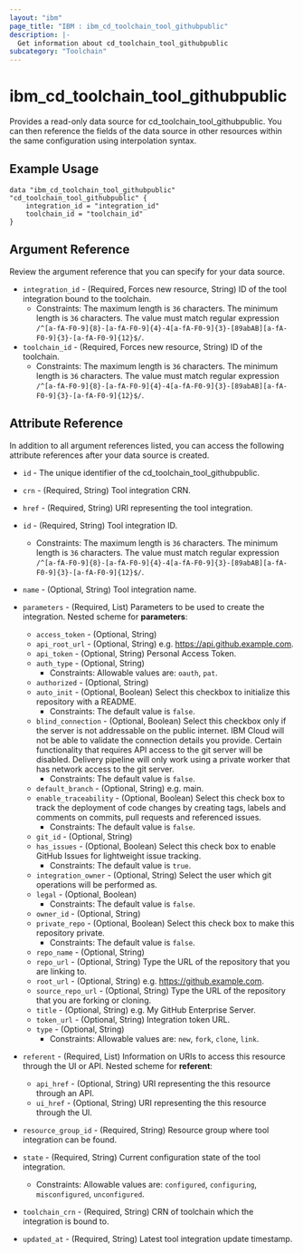 ```yaml
---
layout: "ibm"
page_title: "IBM : ibm_cd_toolchain_tool_githubpublic"
description: |-
  Get information about cd_toolchain_tool_githubpublic
subcategory: "Toolchain"
---
```


# ibm_cd_toolchain_tool_githubpublic

Provides a read-only data source for cd_toolchain_tool_githubpublic. You can then reference the fields of the data source in other resources within the same configuration using interpolation syntax.

## Example Usage

```hcl
data "ibm_cd_toolchain_tool_githubpublic" "cd_toolchain_tool_githubpublic" {
	integration_id = "integration_id"
	toolchain_id = "toolchain_id"
}
```

## Argument Reference

Review the argument reference that you can specify for your data source.

* `integration_id` - (Required, Forces new resource, String) ID of the tool integration bound to the toolchain.
  * Constraints: The maximum length is `36` characters. The minimum length is `36` characters. The value must match regular expression `/^[a-fA-F0-9]{8}-[a-fA-F0-9]{4}-4[a-fA-F0-9]{3}-[89abAB][a-fA-F0-9]{3}-[a-fA-F0-9]{12}$/`.
* `toolchain_id` - (Required, Forces new resource, String) ID of the toolchain.
  * Constraints: The maximum length is `36` characters. The minimum length is `36` characters. The value must match regular expression `/^[a-fA-F0-9]{8}-[a-fA-F0-9]{4}-4[a-fA-F0-9]{3}-[89abAB][a-fA-F0-9]{3}-[a-fA-F0-9]{12}$/`.

## Attribute Reference

In addition to all argument references listed, you can access the following attribute references after your data source is created.

* `id` - The unique identifier of the cd_toolchain_tool_githubpublic.
* `crn` - (Required, String) Tool integration CRN.

* `href` - (Required, String) URI representing the tool integration.

* `id` - (Required, String) Tool integration ID.
  * Constraints: The maximum length is `36` characters. The minimum length is `36` characters. The value must match regular expression `/^[a-fA-F0-9]{8}-[a-fA-F0-9]{4}-4[a-fA-F0-9]{3}-[89abAB][a-fA-F0-9]{3}-[a-fA-F0-9]{12}$/`.

* `name` - (Optional, String) Tool integration name.

* `parameters` - (Required, List) Parameters to be used to create the integration.
Nested scheme for **parameters**:
	* `access_token` - (Optional, String)
	* `api_root_url` - (Optional, String) e.g. https://api.github.example.com.
	* `api_token` - (Optional, String) Personal Access Token.
	* `auth_type` - (Optional, String)
	  * Constraints: Allowable values are: `oauth`, `pat`.
	* `authorized` - (Optional, String)
	* `auto_init` - (Optional, Boolean) Select this checkbox to initialize this repository with a README.
	  * Constraints: The default value is `false`.
	* `blind_connection` - (Optional, Boolean) Select this checkbox only if the server is not addressable on the public internet. IBM Cloud will not be able to validate the connection details you provide. Certain functionality that requires API access to the git server will be disabled. Delivery pipeline will only work using a private worker that has network access to the git server.
	  * Constraints: The default value is `false`.
	* `default_branch` - (Optional, String) e.g. main.
	* `enable_traceability` - (Optional, Boolean) Select this check box to track the deployment of code changes by creating tags, labels and comments on commits, pull requests and referenced issues.
	  * Constraints: The default value is `false`.
	* `git_id` - (Optional, String)
	* `has_issues` - (Optional, Boolean) Select this check box to enable GitHub Issues for lightweight issue tracking.
	  * Constraints: The default value is `true`.
	* `integration_owner` - (Optional, String) Select the user which git operations will be performed as.
	* `legal` - (Optional, Boolean)
	  * Constraints: The default value is `false`.
	* `owner_id` - (Optional, String)
	* `private_repo` - (Optional, Boolean) Select this check box to make this repository private.
	  * Constraints: The default value is `false`.
	* `repo_name` - (Optional, String)
	* `repo_url` - (Optional, String) Type the URL of the repository that you are linking to.
	* `root_url` - (Optional, String) e.g. https://github.example.com.
	* `source_repo_url` - (Optional, String) Type the URL of the repository that you are forking or cloning.
	* `title` - (Optional, String) e.g. My GitHub Enterprise Server.
	* `token_url` - (Optional, String) Integration token URL.
	* `type` - (Optional, String)
	  * Constraints: Allowable values are: `new`, `fork`, `clone`, `link`.

* `referent` - (Required, List) Information on URIs to access this resource through the UI or API.
Nested scheme for **referent**:
	* `api_href` - (Optional, String) URI representing the this resource through an API.
	* `ui_href` - (Optional, String) URI representing the this resource through the UI.

* `resource_group_id` - (Required, String) Resource group where tool integration can be found.

* `state` - (Required, String) Current configuration state of the tool integration.
  * Constraints: Allowable values are: `configured`, `configuring`, `misconfigured`, `unconfigured`.

* `toolchain_crn` - (Required, String) CRN of toolchain which the integration is bound to.

* `updated_at` - (Required, String) Latest tool integration update timestamp.


